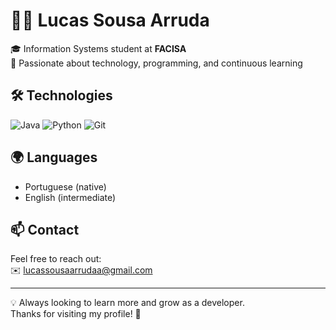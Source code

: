 # 👨‍💻 Lucas Sousa Arruda

🎓 Information Systems student at **FACISA**  
🚀 Passionate about technology, programming, and continuous learning  

## 🛠️ Technologies

![Java](https://img.shields.io/badge/java-FF0000?style=for-the-badge&logo=openjdk&logoColor=000000)
![Python](https://img.shields.io/badge/python-FFD700?style=for-the-badge&logo=python&logoColor=white)
![Git](https://img.shields.io/badge/GIT-000000?style=for-the-badge&logo=git&logoColor=white)

## 🌍 Languages

- Portuguese (native)
- English (intermediate)


## 📫 Contact

Feel free to reach out:  
✉️ lucassousaarrudaa@gmail.com 

---

💡 Always looking to learn more and grow as a developer.  
Thanks for visiting my profile! 🚀
